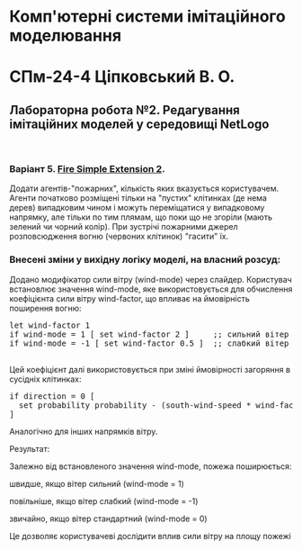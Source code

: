<h1>Комп'ютерні системи імітаційного моделювання</h1>
<h1>СПм-24-4 Ціпковський В. О.</h1>
<h2>Лабораторна робота №2. Редагування імітаційних моделей у середовищі NetLogo
</h2>
<br>

### Варіант 5. [Fire Simple Extension 2](http://www.netlogoweb.org/launch#http://www.netlogoweb.org/assets/modelslib/IABM%20Textbook/chapter%203/Fire%20Extensions/Fire%20Simple%20Extension%202.nlogo). 
Додати агентів-"пожарних", кількість яких вказується користувачем. Агенти початково розміщені тільки на "пустих" клітинках (де нема дерев) випадковим чином і можуть переміщатися у випадковому напрямку, але тільки по тим плямам, що поки що не згоріли (мають зелений чи чорний колір). При зустрічі пожарними джерел розповсюдження вогню (червоних клітинок) "гасити" їх.

### Внесені зміни у вихідну логіку моделі, на власний розсуд:
Додано модифікатор сили вітру (wind-mode) через слайдер. Користувач встановлює значення wind-mode, яке використовується для обчислення коефіцієнта сили вітру wind-factor, що впливає на ймовірність поширення вогню:
<pre>
let wind-factor 1
if wind-mode = 1 [ set wind-factor 2 ]     ;; сильний вітер
if wind-mode = -1 [ set wind-factor 0.5 ]  ;; слабкий вітер

</pre>
Цей коефіцієнт далі використовується при зміні ймовірності загоряння в сусідніх клітинках:
<pre>
if direction = 0 [
  set probability probability - (south-wind-speed * wind-factor)
]
</pre>

Аналогічно для інших напрямків вітру.

Результат:

Залежно від встановленого значення wind-mode, пожежа поширюється:

швидше, якщо вітер сильний (wind-mode = 1)

повільніше, якщо вітер слабкий (wind-mode = -1)

звичайно, якщо вітер стандартний (wind-mode = 0)

Це дозволяє користувачеві дослідити вплив сили вітру на площу пожежі
